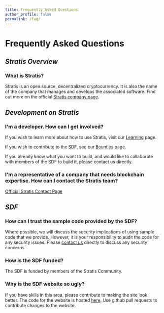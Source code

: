 ```yaml
---
title: Frequently Asked Questions
author_profile: false
permalink: /faq/
---
```

# Frequently Asked Questions

## *Stratis Overview*

### What is Stratis?

Stratis is an open source, decentralized cryptocurrency. It is also the name of the company that manages and develops the associated software. Find out more on the official [Stratis company page](https://stratisplatform.com/).

## *Development on Stratis*

### I'm a developer. How can I get involved?

If you wish to learn more about how to use Stratis, visit our [Learning](/learning/) page.

If you wish to contribute to the SDF, see our [Bounties](/bounties/) page.

If you already know what you want to build, and would like to collaborate with members of the SDF to build it, please contact us directly.

### I'm a representative of a company that needs blockchain expertise. How can I contact the Stratis team?

[Official Stratis Contact Page](https://stratisplatform.com/contact-us/)

## *SDF*

### How can I trust the sample code provided by the SDF?

Where possible, we will discuss the security implications of using sample code that we provide. However, it is your responsibility to audit the code for any security issues. Please [contact us](/contact/) directly to discuss any security concerns.

### How is the SDF funded?

The SDF is funded by members of the Stratis Community.

### Why is the SDF website so ugly?

If you have skills in this area, please contribute to making the site look better. The code for the website is hosted [here](https://github.com/StratisDevelopmentFoundation/StratisDevelopmentFoundation.github.io). Use github pull requests to contribute changes to the website.
